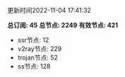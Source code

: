 更新时间2022-11-04 17:41:32

**总订阅: 45**
**总节点: 2249**
**有效节点: 421**
- ssr节点: 12
- v2ray节点: 229
- trojan节点: 52
- ss节点: 128
